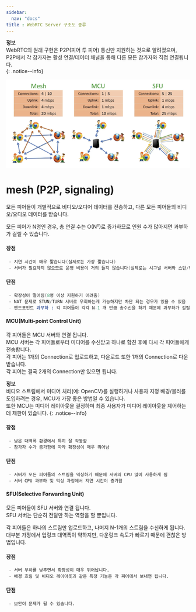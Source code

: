 ```yaml
---
sidebar:
  nav: "docs"
title : WebRTC Server 구조도 종류
---
```

**<i class="fa fa-info-circle" aria-hidden="true"></i> 정보**   
WebRTC의 원래 구현은 P2P(피어 투 피어) 통신만 지원하는 것으로 알려졌으며,    
P2P에서 각 참가자는 활성 연결/데이터 채널을 통해 다른 모든 참가자와 직접 연결됩니다.  
{: .notice--info}


![](../assets/images/2023-06-20-15-16-27.png)

# mesh (P2P, signaling)   
모든 피어들이 개별적으로 비디오/오디어 데이터를 전송하고, 다른 모든 피어들의 비디오/오디오 데이터를  받습니다.   

모든 피어가 N명인 경우, 총 연결 수는 O(N²)로 증가하므로 인원 수가 많아지면 과부하가 걸릴 수 있습니다.       

#### 장점
```s
 - 지연 시간이 매우 짧습니다(실제로는 가장 짧습니다)   
 - 서버가 필요하지 않으므로 운영 비용이 거의 들지 않습니다(실제로는 시그널 서버와 스턴/턴 서버 필요)
```

#### 단점
```s
 - 확장성이 떨어짐(8명 이상 지원하기 어려움)
 - NAT 문제로 STUN/TURN 서버로 우회하는게 가능하지만 차단 되는 경우가 있을 수 있음
 - 엔드포인트 과부하 : 각 피어들이 각각 N-1 개 만큼 송수신을 하기 때문에 과부하가 걸릴 수 있음
```

#### MCU(Multi-point Control Unit)    
각 피어들은 MCU 서버와 연결 됩니다.   
MCU 서버는 각 피어들로부터 미디어를 수신받고 하나로 합친 후에 다시 각 피어들에게 전송합니다.   
각 피어는 1개의 Connection로 업로드하고, 다운로드 또한 1개의 Connection로 다운 받습니다.    
각 피어는 결국 2개의 Connection만 있으면 됩니다.

**<i class="fa fa-info-circle" aria-hidden="true"></i> 정보**   
비디오 스트림에서 미디어 처리(예: OpenCV)를 실행하거나 사용자 지정 배경/블러를 도입하려는 경우, 
MCU가 가장 좋은 방법일 수 있습니다.   
또한 MCU는 미디어 레이아웃을 결정하며 최종 사용자가 미디어 레이아웃을 제어하는데 제한이 있습니다.
{: .notice--info}

#### 장점
```s
 - 낮은 대역폭 환경에서 특히 잘 작동함
 - 참가자 수가 증가함에 따라 확장성이 매우 뛰어남
```

#### 단점
```s
 - 서버가 모든 피어들의 스트림을 믹싱하기 때문에 서버의 CPU 많이 사용하게 됨
 - 서버 CPU 과부하 및 믹싱 과정에서 지연 시간이 증가함
```

#### SFU(Selective Forwarding Unit)   
모든 피어들이 SFU 서버와 연결 됩니다.    
SFU 서버는 단순히 전달만 하는 역할을 할 뿐입니다.

각 피어들은 하나의 스트림만 업로드하고, 나머지 N-1개의 스트림을 수신하게 됩니다.   
대부분 가정에서 업링크 대역폭이 약하지만, 다운링크 속도가 빠르기 때문에 괜찮은 방법입니다.   

#### 장점
```s
 - 서버 부하를 낮추면서 확장성이 매우 뛰어납니다.
 - 배경 흐림 및 비디오 레이아웃과 같은 특정 기능은 각 피어에서 보내면 됩니다.
```

#### 단점
```s
 - 보안이 문제가 될 수 있습니다.
```
